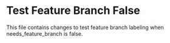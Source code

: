 # Test Feature Branch False

This file contains changes to test feature branch labeling when needs_feature_branch is false.
